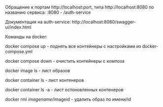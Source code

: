 Обращение к портам http://localhost:port, типа http://localhost:8080 по названию сервиса:
:8080 - /auth-service

Документация на auth-service: http://localhost:8080/swagger-ui/index.html

Команды на docker:

docker compose up - поднять все контейнеры с настройками из docker-compose.yml

docker compose down - очистить контейнеры с композа

docker image ls - лист образов

docker container ls - лист контенеров 

docker container ls -a - лист остоновленных контенеров

docker rmi $imagename/$imageid - удалить образ по имени/id
